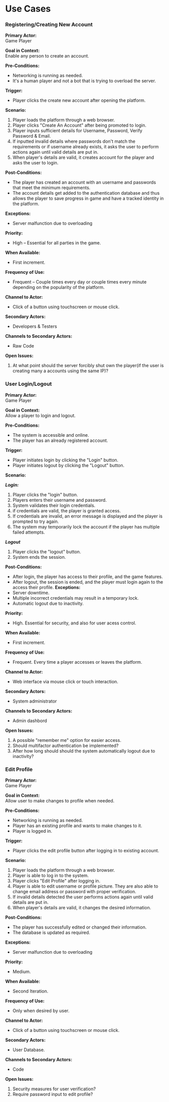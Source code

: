 # Use Cases

### Registering/Creating New Account 
**Primary Actor:**  
Game Player

**Goal in Context:**  
Enable any person to create an account. 

**Pre-Conditions:**
- Networking is running as needed.
- It's a human player and not a bot that is trying to overload the server. 

**Trigger:**
- Player clicks the create new account after opening the platform. 

**Scenario:**
1. Player loads the platform through a web browser.
2. Player clicks "Create An Account" after being promoted to login. 
3. Player inputs sufficient  details for Username, Password, Verify Password & Email. 
4. If inputted invalid details where passwords don't match the requirements or if username already exists, it asks
   the user to perform actions again until valid details are put in. 
5. When player's details are valid, it creates account for the player and asks the user to login. 

**Post-Conditions:**
- The player has created an account with an username and passwords that meet the minimum requirements. 
- The account details get added to the authentication database and thus allows the player to save progress in game and
   have a tracked identity in the platform. 

**Exceptions:**
- Server malfunction due to overloading

**Priority:**
- High – Essential for all parties in the game. 

**When Available:**
- First increment.

**Frequency of Use:**
- Frequent – Couple times every day or couple times every minute depending on the popularity of the platform.

**Channel to Actor:**
- Click of a button using touchscreen or mouse click. 

**Secondary Actors:**
- Developers & Testers

**Channels to Secondary Actors:**
- Raw Code

**Open Issues:**
1. At what point should the server forcibly shut own the player(if the user is creating many a
 accounts using the same IP)?

### User Login/Logout 
**Primary Actor:**  
Game Player

**Goal in Context:**  
Allow a player to login and logout.

**Pre-Conditions:**
- The system is accessible and online.
- The player has an already registered account.

**Trigger:**
- Player initiates login by clicking the "Login" button.
- Player initiates logout by clicking the "Logout" button.

**Scenario:**

***Login:***
1. Player clicks the "login" button.
2. Players enters their username and password.
3. System validates their login credentials.
4. if credentials are valid, the player is granted access.
5. If credentials are invalid, an error message is displayed and the player is prompted to try again.
6. The system may temporarily lock the account if the player has multiple failed attempts.

***Logout***
1. Player clicks the "logout" button.
2. System ends the session.

**Post-Conditions:**
- After login, the player has access to their profile, and the game features.
- After logout, the session is ended, and the player must login again to the access their profile.
**Exceptions:**
- Server downtime.
- Multiple incorrect credentials may result in a temporary lock.
- Automatic logout due to inactivity.

**Priority:**
- High. Essential for security, and also for user acess control.

**When Available:**
- First increment.

**Frequency of Use:**
- Frequent. Every time a player accesses or leaves the platform.

**Channel to Actor:**
- Web interface via mouse click or touch interaction.

**Secondary Actors:**
- System administrator

**Channels to Secondary Actors:**
- Admin dashbord

**Open Issues:**
1. A possible "remember me" option for easier access.
2. Should multifactor authentication be implemented?
3. After how long should should the system automatically logout due to inactivity?

### Edit Profile
**Primary Actor:**  
Game Player

**Goal in Context:**  
Allow user to make changes to profile when needed.

**Pre-Conditions:**
- Networking is running as needed.
- Player has an existing profile and wants to make changes to it.
- Player is logged in.

**Trigger:**
- Player clicks the edit profile button after logging in to existing account.

**Scenario:**
1. Player loads the platform through a web browser.
2. Player is able to log in to the system.
3. Player clicks "Edit Profile" after logging in.
4. Player is able to edit username or profile picture. They are also able to change email address or
   password with proper verification.
5. If invalid details detected the user performs actions again until valid details are put in.
6. When player's details are valid, it changes the desired information.

**Post-Conditions:**
- The player has successfully edited or changed their information.
- The database is updated as required.

**Exceptions:**
- Server malfunction due to overloading

**Priority:**
- Medium.

**When Available:**
- Second Iteration.

**Frequency of Use:**
- Only when desired by user.

**Channel to Actor:**
- Click of a button using touchscreen or mouse click.

**Secondary Actors:**
- User Database.

**Channels to Secondary Actors:**
- Code

**Open Issues:**
1. Security measures for user verification?
2. Require password input to edit profile?
